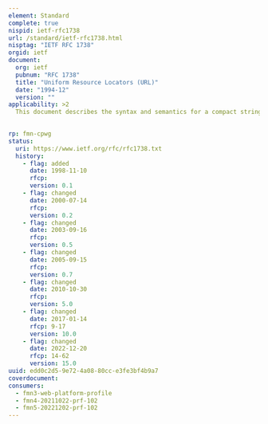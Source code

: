 ```yaml
---
element: Standard
complete: true
nispid: ietf-rfc1738
url: /standard/ietf-rfc1738.html
nisptag: "IETF RFC 1738"
orgid: ietf
document:
  org: ietf
  pubnum: "RFC 1738"
  title: "Uniform Resource Locators (URL)"
  date: "1994-12"
  version: ""
applicability: >2
  This document describes the syntax and semantics for a compact string representation for a resource available via the Internet. These strings are called Uniform Resource Locators (URLs).  The specification is derived from concepts introduced by the World- Wide Web global information initiative, whose use of such objects dates from 1990 and is described in Universal Resource Identifiers in WWW, RFC 1630. The specification of URLs is designed to meet the requirements laid out in Functional Requirements for Internet Resource Locators.

  
rp: fmn-cpwg
status:
  uri: https://www.ietf.org/rfc/rfc1738.txt
  history: 
    - flag: added
      date: 1998-11-10
      rfcp: 
      version: 0.1
    - flag: changed
      date: 2000-07-14
      rfcp: 
      version: 0.2
    - flag: changed
      date: 2003-09-16
      rfcp: 
      version: 0.5
    - flag: changed
      date: 2005-09-15
      rfcp: 
      version: 0.7
    - flag: changed
      date: 2010-10-30
      rfcp: 
      version: 5.0
    - flag: changed
      date: 2017-01-14
      rfcp: 9-17
      version: 10.0
    - flag: changed
      date: 2022-12-20
      rfcp: 14-62
      version: 15.0
uuid: edd0c2d5-9e72-4a08-80cc-e3fe3bf4b9a7
coverdocument:
consumers:
  - fmn3-web-platform-profile
  - fmn4-20211022-prf-102
  - fmn5-20221202-prf-102
---
```

